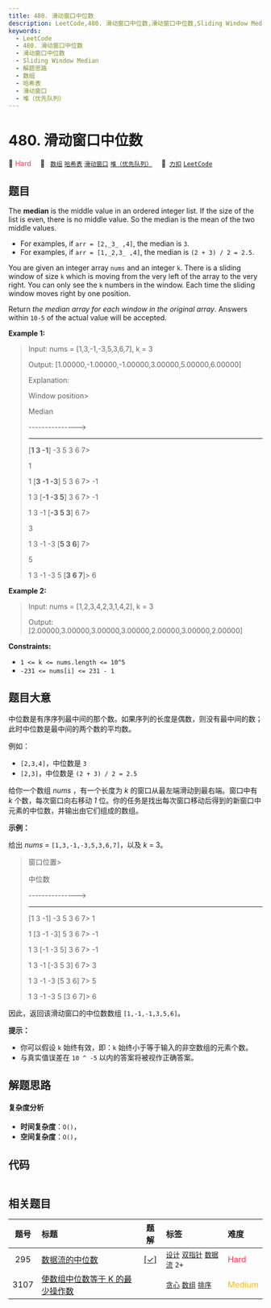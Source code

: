 ```yaml
---
title: 480. 滑动窗口中位数
description: LeetCode,480. 滑动窗口中位数,滑动窗口中位数,Sliding Window Median,解题思路,数组,哈希表,滑动窗口,堆（优先队列）
keywords:
  - LeetCode
  - 480. 滑动窗口中位数
  - 滑动窗口中位数
  - Sliding Window Median
  - 解题思路
  - 数组
  - 哈希表
  - 滑动窗口
  - 堆（优先队列）
---
```


# 480. 滑动窗口中位数

🔴 <font color=#ff334b>Hard</font>&emsp; 🔖&ensp; [`数组`](/tag/array.md) [`哈希表`](/tag/hash-table.md) [`滑动窗口`](/tag/sliding-window.md) [`堆（优先队列）`](/tag/heap-priority-queue.md)&emsp; 🔗&ensp;[`力扣`](https://leetcode.cn/problems/sliding-window-median) [`LeetCode`](https://leetcode.com/problems/sliding-window-median)

## 题目

The **median** is the middle value in an ordered integer list. If the size of
the list is even, there is no middle value. So the median is the mean of the
two middle values.

  * For examples, if `arr = [2,_3_ ,4]`, the median is `3`.
  * For examples, if `arr = [1,_2,3_ ,4]`, the median is `(2 + 3) / 2 = 2.5`.

You are given an integer array `nums` and an integer `k`. There is a sliding
window of size `k` which is moving from the very left of the array to the very
right. You can only see the `k` numbers in the window. Each time the sliding
window moves right by one position.

Return _the median array for each window in the original array_. Answers
within `10-5` of the actual value will be accepted.



**Example 1:**

> Input: nums = [1,3,-1,-3,5,3,6,7], k = 3
> 
> Output: [1.00000,-1.00000,-1.00000,3.00000,5.00000,6.00000]
> 
> Explanation: 
> 
> Window position> 
> > 
> > 
> > 
> Median
> 
> ---------------> 
> > 
> > 
> > 
> -----
> 
> [**1  3  -1**] -3  5  3  6  7> 
> > 
> 1
> 
>  1 [**3  -1  -3**] 5  3  6  7> 
>    -1
> 
>  1  3 [**-1  -3  5**] 3  6  7> 
>    -1
> 
>  1  3  -1 [**-3  5  3**] 6  7> 
> > 
> 3
> 
>  1  3  -1  -3 [**5  3  6**] 7> 
> > 
> 5
> 
>  1  3  -1  -3  5 [**3  6  7**]> 
>    6

**Example 2:**

> Input: nums = [1,2,3,4,2,3,1,4,2], k = 3
> 
> Output: [2.00000,3.00000,3.00000,3.00000,2.00000,3.00000,2.00000]

**Constraints:**

  * `1 <= k <= nums.length <= 10^5`
  * `-231 <= nums[i] <= 231 - 1`


## 题目大意

中位数是有序序列最中间的那个数。如果序列的长度是偶数，则没有最中间的数；此时中位数是最中间的两个数的平均数。

例如：

  * `[2,3,4]`，中位数是 `3`
  * `[2,3]`，中位数是 `(2 + 3) / 2 = 2.5`

给你一个数组 _nums_ ，有一个长度为 _k_ 的窗口从最左端滑动到最右端。窗口中有 _k_ 个数，每次窗口向右移动 _1_
位。你的任务是找出每次窗口移动后得到的新窗口中元素的中位数，并输出由它们组成的数组。

**示例：**

给出  _nums_ = `[1,3,-1,-3,5,3,6,7]`，以及  _k_ = 3。

> 
> 
> 
> 
> 
> 窗口位置> 
> > 
> > 
> > 
> > 
>   中位数
> 
> ---------------> 
> > 
> > 
>    -----
> 
> [1  3  -1] -3  5  3  6  7> 
>    1
> 
>  1 [3  -1  -3] 5  3  6  7> 
>   -1
> 
>  1  3 [-1  -3  5] 3  6  7> 
>   -1
> 
>  1  3  -1 [-3  5  3] 6  7> 
>    3
> 
>  1  3  -1  -3 [5  3  6] 7> 
>    5
> 
>  1  3  -1  -3  5 [3  6  7]> 
>   6
> 
> 

因此，返回该滑动窗口的中位数数组 `[1,-1,-1,3,5,6]`。

**提示：**

  * 你可以假设 `k` 始终有效，即：`k` 始终小于等于输入的非空数组的元素个数。
  * 与真实值误差在 `10 ^ -5` 以内的答案将被视作正确答案。


## 解题思路

#### 复杂度分析

- **时间复杂度**：`O()`，
- **空间复杂度**：`O()`，

## 代码

```javascript

```

## 相关题目

<!-- prettier-ignore -->
| 题号 | 标题 | 题解 | 标签 | 难度 |
| :------: | :------ | :------: | :------ | :------ |
| 295 | [数据流的中位数](https://leetcode.com/problems/find-median-from-data-stream) | [[✓]](/problem/0295.md) |  [`设计`](/tag/design.md) [`双指针`](/tag/two-pointers.md) [`数据流`](/tag/data-stream.md) `2+` | <font color=#ff334b>Hard</font> |
| 3107 | [使数组中位数等于 K 的最少操作数](https://leetcode.com/problems/minimum-operations-to-make-median-of-array-equal-to-k) |  |  [`贪心`](/tag/greedy.md) [`数组`](/tag/array.md) [`排序`](/tag/sorting.md) | <font color=#ffb800>Medium</font> |